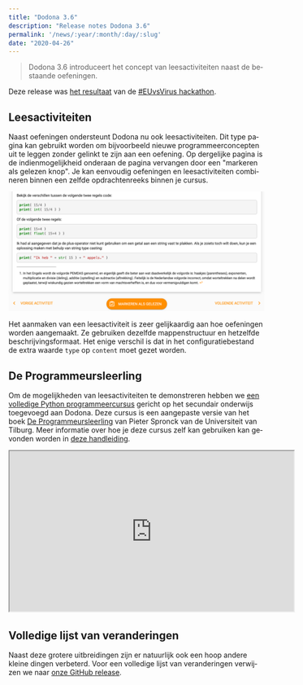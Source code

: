 ```yaml
---
title: "Dodona 3.6"
description: "Release notes Dodona 3.6"
permalink: '/news/:year/:month/:day/:slug'
date: "2020-04-26"
---
```


<NewsHeader :title="$frontmatter.title" :date="$frontmatter.date" lang="nl" />

> Dodona 3.6 introduceert het concept van leesactiviteiten naast de bestaande oefeningen.

Deze release was [het resultaat](https://devpost.com/software/dodona-learn-to-code) van de [#EUvsVirus hackathon](https://euvsvirus.org/).

## Leesactiviteiten

Naast oefeningen ondersteunt Dodona nu ook leesactiviteiten. Dit type pagina kan gebruikt worden om bijvoorbeeld nieuwe programmeerconcepten uit te leggen zonder gelinkt te zijn aan een oefening. Op dergelijke pagina is de indienmogelijkheid onderaan de pagina vervangen door een "markeren als gelezen knop". Je kan eenvoudig oefeningen en leesactiviteiten combineren binnen een zelfde opdrachtenreeks binnen je cursus.

![Markeren als gelezen](./markeren-als-gelezen.png)

Het aanmaken van een leesactiviteit is zeer gelijkaardig aan hoe oefeningen worden aangemaakt. Ze gebruiken dezelfde mappenstructuur en hetzelfde beschrijvingsformaat. Het enige verschil is dat in het configuratiebestand de extra waarde `type` op `content` moet gezet worden.

## De Programmeursleerling

Om de mogelijkheden van leesactiviteiten te demonstreren hebben we [een volledige Python programmeercursus](https://dodona.ugent.be/nl/courses/293/) gericht op het secundair onderwijs toegevoegd aan Dodona. Deze cursus is een aangepaste versie van het boek [De Programmeursleerling](http://www.spronck.net/pythonbook/dutchindex.xhtml) van Pieter Spronck van de Universiteit van Tilburg. Meer informatie over hoe je deze cursus zelf kan gebruiken kan gevonden worden in [deze handleiding](/nl/guides/the-coders-apprentice/).

<iframe width="560" height="315" src="https://www.youtube.com/embed/CGdVEJk1Y9s" allow="accelerometer; autoplay; encrypted-media; gyroscope; picture-in-picture" allowfullscreen></iframe>

## Volledige lijst van veranderingen

Naast deze grotere uitbreidingen zijn er natuurlijk ook een hoop andere kleine dingen verbeterd. Voor een volledige lijst van veranderingen verwijzen we naar [onze GitHub release](https://github.com/dodona-edu/dodona/releases/tag/3.6).
